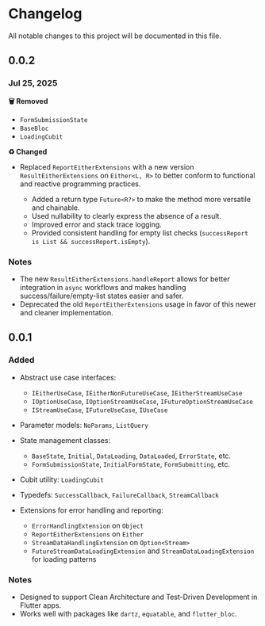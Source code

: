 # Changelog

All notable changes to this project will be documented in this file.

## 0.0.2

### Jul 25, 2025

**🗑️ Removed**

* `FormSubmissionState`
* `BaseBloc`
* `LoadingCubit`

**♻️ Changed**

* Replaced `ReportEitherExtensions` with a new version `ResultEitherExtensions` on `Either<L, R>` to better conform to functional and reactive programming practices.

  * Added a return type `Future<R?>` to make the method more versatile and chainable.
  * Used nullability to clearly express the absence of a result.
  * Improved error and stack trace logging.
  * Provided consistent handling for empty list checks (`successReport is List && successReport.isEmpty`).

### Notes

* The new `ResultEitherExtensions.handleReport` allows for better integration in `async` workflows and makes handling success/failure/empty-list states easier and safer.
* Deprecated the old `ReportEitherExtensions` usage in favor of this newer and cleaner implementation.

## 0.0.1

### Added

* Abstract use case interfaces:

  * `IEitherUseCase`, `IEitherNonFutureUseCase`, `IEitherStreamUseCase`
  * `IOptionUseCase`, `IOptionStreamUseCase`, `IFutureOptionStreamUseCase`
  * `IStreamUseCase`, `IFutureUseCase`, `IUseCase`
* Parameter models: `NoParams`, `ListQuery`
* State management classes:

  * `BaseState`, `Initial`, `DataLoading`, `DataLoaded`, `ErrorState`, etc.
  * `FormSubmissionState`, `InitialFormState`, `FormSubmitting`, etc.
* Cubit utility: `LoadingCubit`
* Typedefs: `SuccessCallback`, `FailureCallback`, `StreamCallback`
* Extensions for error handling and reporting:

  * `ErrorHandlingExtension` on `Object`
  * `ReportEitherExtensions` on `Either`
  * `StreamDataHandlingExtension` on `Option<Stream>`
  * `FutureStreamDataLoadingExtension` and `StreamDataLoadingExtension` for loading patterns

### Notes

* Designed to support Clean Architecture and Test-Driven Development in Flutter apps.
* Works well with packages like `dartz`, `equatable`, and `flutter_bloc`.
